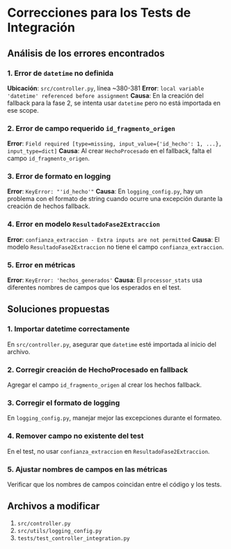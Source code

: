 # Correcciones para los Tests de Integración

## Análisis de los errores encontrados

### 1. Error de `datetime` no definida
**Ubicación**: `src/controller.py`, línea ~380-381
**Error**: `local variable 'datetime' referenced before assignment`
**Causa**: En la creación del fallback para la fase 2, se intenta usar `datetime` pero no está importada en ese scope.

### 2. Error de campo requerido `id_fragmento_origen`
**Error**: `Field required [type=missing, input_value={'id_hecho': 1, ...}, input_type=dict]`
**Causa**: Al crear `HechoProcesado` en el fallback, falta el campo `id_fragmento_origen`.

### 3. Error de formato en logging
**Error**: `KeyError: "'id_hecho'"`
**Causa**: En `logging_config.py`, hay un problema con el formato de string cuando ocurre una excepción durante la creación de hechos fallback.

### 4. Error en modelo `ResultadoFase2Extraccion`
**Error**: `confianza_extraccion - Extra inputs are not permitted`
**Causa**: El modelo `ResultadoFase2Extraccion` no tiene el campo `confianza_extraccion`.

### 5. Error en métricas
**Error**: `KeyError: 'hechos_generados'`
**Causa**: El `processor_stats` usa diferentes nombres de campos que los esperados en el test.

## Soluciones propuestas

### 1. Importar datetime correctamente
En `src/controller.py`, asegurar que `datetime` esté importada al inicio del archivo.

### 2. Corregir creación de HechoProcesado en fallback
Agregar el campo `id_fragmento_origen` al crear los hechos fallback.

### 3. Corregir el formato de logging
En `logging_config.py`, manejar mejor las excepciones durante el formateo.

### 4. Remover campo no existente del test
En el test, no usar `confianza_extraccion` en `ResultadoFase2Extraccion`.

### 5. Ajustar nombres de campos en las métricas
Verificar que los nombres de campos coincidan entre el código y los tests.

## Archivos a modificar

1. `src/controller.py`
2. `src/utils/logging_config.py` 
3. `tests/test_controller_integration.py`

